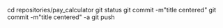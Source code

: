 cd repositories/pay_calculator
git status
git commit -m"title centered"
git commit -m"title centered" -a
git push
